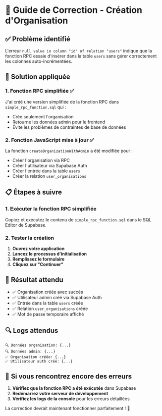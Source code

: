 # 🔧 Guide de Correction - Création d'Organisation

## ✅ Problème identifié

L'erreur `null value in column "id" of relation "users"` indique que la fonction RPC essaie d'insérer dans la table `users` sans gérer correctement les colonnes auto-incrémentées.

## 🚀 Solution appliquée

### 1. Fonction RPC simplifiée ✅

J'ai créé une version simplifiée de la fonction RPC dans `simple_rpc_function.sql` qui :
- Crée seulement l'organisation
- Retourne les données admin pour le frontend
- Évite les problèmes de contraintes de base de données

### 2. Fonction JavaScript mise à jour ✅

La fonction `createOrganizationWithAdmin` a été modifiée pour :
- Créer l'organisation via RPC
- Créer l'utilisateur via Supabase Auth
- Créer l'entrée dans la table `users`
- Créer la relation `user_organisations`

## 📋 Étapes à suivre

### 1. Exécuter la fonction RPC simplifiée

Copiez et exécutez le contenu de `simple_rpc_function.sql` dans le SQL Editor de Supabase.

### 2. Tester la création

1. **Ouvrez votre application**
2. **Lancez le processus d'initialisation**
3. **Remplissez le formulaire**
4. **Cliquez sur "Continuer"**

## 🎯 Résultat attendu

- ✅ Organisation créée avec succès
- ✅ Utilisateur admin créé via Supabase Auth
- ✅ Entrée dans la table `users` créée
- ✅ Relation `user_organisations` créée
- ✅ Mot de passe temporaire affiché

## 🔍 Logs attendus

```
🔍 Données organisation: {...}
🔍 Données admin: {...}
✅ Organisation créée: {...}
✅ Utilisateur auth créé: {...}
```

## 🚨 Si vous rencontrez encore des erreurs

1. **Vérifiez que la fonction RPC a été exécutée** dans Supabase
2. **Redémarrez votre serveur de développement**
3. **Vérifiez les logs de la console** pour les erreurs détaillées

La correction devrait maintenant fonctionner parfaitement ! 🎉
